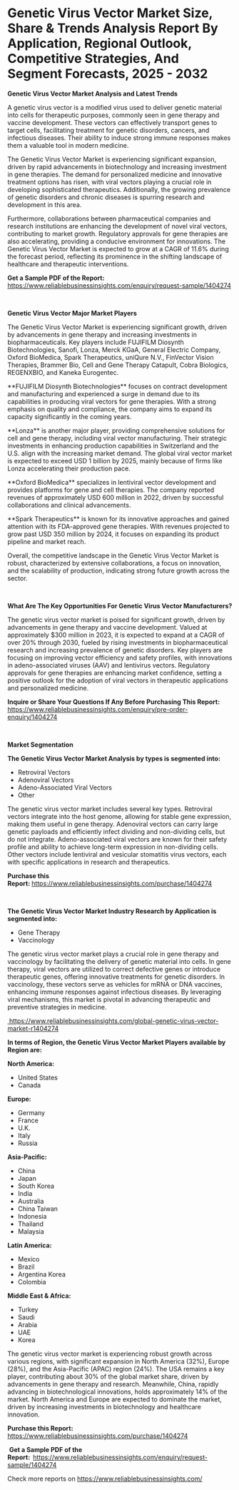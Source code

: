 <p><h1>Genetic Virus Vector Market Size, Share & Trends Analysis Report By Application, Regional Outlook, Competitive Strategies, And Segment Forecasts, 2025 - 2032</h1></p><p><strong>Genetic Virus Vector Market Analysis and Latest Trends</strong></p>
<p><p>A genetic virus vector is a modified virus used to deliver genetic material into cells for therapeutic purposes, commonly seen in gene therapy and vaccine development. These vectors can effectively transport genes to target cells, facilitating treatment for genetic disorders, cancers, and infectious diseases. Their ability to induce strong immune responses makes them a valuable tool in modern medicine.</p><p>The Genetic Virus Vector Market is experiencing significant expansion, driven by rapid advancements in biotechnology and increasing investment in gene therapies. The demand for personalized medicine and innovative treatment options has risen, with viral vectors playing a crucial role in developing sophisticated therapeutics. Additionally, the growing prevalence of genetic disorders and chronic diseases is spurring research and development in this area.</p><p>Furthermore, collaborations between pharmaceutical companies and research institutions are enhancing the development of novel viral vectors, contributing to market growth. Regulatory approvals for gene therapies are also accelerating, providing a conducive environment for innovations. The Genetic Virus Vector Market is expected to grow at a CAGR of 11.6% during the forecast period, reflecting its prominence in the shifting landscape of healthcare and therapeutic interventions.</p></p>
<p><strong>Get a Sample PDF of the Report:&nbsp;</strong> <a href="https://www.reliablebusinessinsights.com/enquiry/request-sample/1404274?utm_campaign=2561&utm_medium=2&utm_source=Github&utm_content=ia&utm_term=28022025&utm_id=genetic-virus-vector">https://www.reliablebusinessinsights.com/enquiry/request-sample/1404274</a></p>
<p>&nbsp;</p>
<p><strong>Genetic Virus Vector Major Market Players</strong></p>
<p><p>The Genetic Virus Vector Market is experiencing significant growth, driven by advancements in gene therapy and increasing investments in biopharmaceuticals. Key players include FUJIFILM Diosynth Biotechnologies, Sanofi, Lonza, Merck KGaA, General Electric Company, Oxford BioMedica, Spark Therapeutics, uniQure N.V., FinVector Vision Therapies, Brammer Bio, Cell and Gene Therapy Catapult, Cobra Biologics, REGENXBIO, and Kaneka Eurogentec.</p><p>**FUJIFILM Diosynth Biotechnologies** focuses on contract development and manufacturing and experienced a surge in demand due to its capabilities in producing viral vectors for gene therapies. With a strong emphasis on quality and compliance, the company aims to expand its capacity significantly in the coming years.</p><p>**Lonza** is another major player, providing comprehensive solutions for cell and gene therapy, including viral vector manufacturing. Their strategic investments in enhancing production capabilities in Switzerland and the U.S. align with the increasing market demand. The global viral vector market is expected to exceed USD 1 billion by 2025, mainly because of firms like Lonza accelerating their production pace.</p><p>**Oxford BioMedica** specializes in lentiviral vector development and provides platforms for gene and cell therapies. The company reported revenues of approximately USD 600 million in 2022, driven by successful collaborations and clinical advancements. </p><p>**Spark Therapeutics** is known for its innovative approaches and gained attention with its FDA-approved gene therapies. With revenues projected to grow past USD 350 million by 2024, it focuses on expanding its product pipeline and market reach.</p><p>Overall, the competitive landscape in the Genetic Virus Vector Market is robust, characterized by extensive collaborations, a focus on innovation, and the scalability of production, indicating strong future growth across the sector.</p></p>
<p>&nbsp;</p>
<p><strong>What Are The Key Opportunities For Genetic Virus Vector Manufacturers?</strong></p>
<p><p>The genetic virus vector market is poised for significant growth, driven by advancements in gene therapy and vaccine development. Valued at approximately $300 million in 2023, it is expected to expand at a CAGR of over 20% through 2030, fueled by rising investments in biopharmaceutical research and increasing prevalence of genetic disorders. Key players are focusing on improving vector efficiency and safety profiles, with innovations in adeno-associated viruses (AAV) and lentivirus vectors. Regulatory approvals for gene therapies are enhancing market confidence, setting a positive outlook for the adoption of viral vectors in therapeutic applications and personalized medicine.</p></p>
<p><strong>Inquire or Share Your Questions If Any Before Purchasing This Report:</strong> <a href="https://www.reliablebusinessinsights.com/enquiry/pre-order-enquiry/1404274?utm_campaign=2561&utm_medium=2&utm_source=Github&utm_content=ia&utm_term=28022025&utm_id=genetic-virus-vector">https://www.reliablebusinessinsights.com/enquiry/pre-order-enquiry/1404274</a></p>
<p>&nbsp;</p>
<p><strong>Market Segmentation</strong></p>
<p><strong>The Genetic Virus Vector Market Analysis by types is segmented into:</strong></p>
<p><ul><li>Retroviral Vectors</li><li>Adenoviral Vectors</li><li>Adeno-Associated Viral Vectors</li><li>Other</li></ul></p>
<p><p>The genetic virus vector market includes several key types. Retroviral vectors integrate into the host genome, allowing for stable gene expression, making them useful in gene therapy. Adenoviral vectors can carry large genetic payloads and efficiently infect dividing and non-dividing cells, but do not integrate. Adeno-associated viral vectors are known for their safety profile and ability to achieve long-term expression in non-dividing cells. Other vectors include lentiviral and vesicular stomatitis virus vectors, each with specific applications in research and therapeutics.</p></p>
<p><strong>Purchase this Report:&nbsp;</strong><a href="https://www.reliablebusinessinsights.com/purchase/1404274?utm_campaign=2561&utm_medium=2&utm_source=Github&utm_content=ia&utm_term=28022025&utm_id=genetic-virus-vector">https://www.reliablebusinessinsights.com/purchase/1404274</a></p>
<p>&nbsp;</p>
<p><strong>The Genetic Virus Vector Market Industry Research by Application is segmented into:</strong></p>
<p><ul><li>Gene Therapy</li><li>Vaccinology</li></ul></p>
<p><p>The genetic virus vector market plays a crucial role in gene therapy and vaccinology by facilitating the delivery of genetic material into cells. In gene therapy, viral vectors are utilized to correct defective genes or introduce therapeutic genes, offering innovative treatments for genetic disorders. In vaccinology, these vectors serve as vehicles for mRNA or DNA vaccines, enhancing immune responses against infectious diseases. By leveraging viral mechanisms, this market is pivotal in advancing therapeutic and preventive strategies in medicine.</p></p>
<p><a href="https://www.reliablebusinessinsights.com/global-genetic-virus-vector-market-r1404274?utm_campaign=2561&utm_medium=2&utm_source=Github&utm_content=ia&utm_term=28022025&utm_id=genetic-virus-vector">&nbsp;https://www.reliablebusinessinsights.com/global-genetic-virus-vector-market-r1404274</a></p>
<p><strong>In terms of Region, the Genetic Virus Vector Market Players available by Region are:</strong></p>
<p>
    <p> <strong> North America: </strong>
        <ul>
            <li>United States</li>
            <li>Canada</li>
        </ul>
        </p> 
    <p> <strong> Europe: </strong>
        <ul>
            <li>Germany</li>
            <li>France</li>
            <li>U.K.</li>
            <li>Italy</li>
            <li>Russia</li>
        </ul>
        </p> 
    <p> <strong> Asia-Pacific: </strong>
        <ul>
            <li>China</li>
            <li>Japan</li>
            <li>South Korea</li>
            <li>India</li>
            <li>Australia</li>
            <li>China Taiwan</li>
            <li>Indonesia</li>
            <li>Thailand</li>
            <li>Malaysia</li>
        </ul>
        </p> 
    <p> <strong> Latin America: </strong>
        <ul>
            <li>Mexico</li>
            <li>Brazil</li>
            <li>Argentina Korea</li>
            <li>Colombia</li>
        </ul>
        </p> 
    <p> <strong> Middle East & Africa: </strong>
        <ul>
            <li>Turkey</li>
            <li>Saudi</li>
            <li>Arabia</li>
            <li>UAE</li>
            <li>Korea</li>
        </ul>
    </p>
    </p>
<p><p>The genetic virus vector market is experiencing robust growth across various regions, with significant expansion in North America (32%), Europe (28%), and the Asia-Pacific (APAC) region (24%). The USA remains a key player, contributing about 30% of the global market share, driven by advancements in gene therapy and research. Meanwhile, China, rapidly advancing in biotechnological innovations, holds approximately 14% of the market. North America and Europe are expected to dominate the market, driven by increasing investments in biotechnology and healthcare innovation.</p></p>
<p><strong>Purchase this Report: </strong><a href="https://www.reliablebusinessinsights.com/purchase/1404274?utm_campaign=2561&utm_medium=2&utm_source=Github&utm_content=ia&utm_term=28022025&utm_id=genetic-virus-vector">https://www.reliablebusinessinsights.com/purchase/1404274</a></p>
<p>&nbsp;<strong>Get a Sample PDF of the Report:&nbsp;&nbsp;</strong><a href="https://www.reliablebusinessinsights.com/enquiry/request-sample/1404274?utm_campaign=2561&utm_medium=2&utm_source=Github&utm_content=ia&utm_term=28022025&utm_id=genetic-virus-vector">https://www.reliablebusinessinsights.com/enquiry/request-sample/1404274</a></p>
<p><strong></strong></p>
<p>Check more reports on <a href="https://www.reliablebusinessinsights.com/?utm_campaign=2561&utm_medium=2&utm_source=Github&utm_content=ia&utm_term=28022025&utm_id=genetic-virus-vector">https://www.reliablebusinessinsights.com/</a></p>